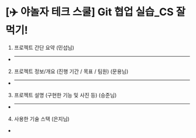 # [✈️ 야놀자 테크 스쿨] Git 협업 실습\_CS 잘 먹기!

1. 프로젝트 간단 요약 (민섭님)

- ***

2. 프로젝트 정보/개요 (진행 기간 / 목표 / 팀원) (문용님)

- ***

3. 프로젝트 설명 (구현한 기능 및 사진 등) (승준님)

- ***

4. 사용한 기술 스택 (은지님)

-

